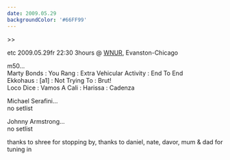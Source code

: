 ```yaml
---
date: 2009.05.29
backgroundColor: '#66FF99'
---
```


\>>


etc 2009.05.29fr 22:30 3hours @ [WNUR](http://www.wnur.org/), Evanston-Chicago  

m50...  
Marty Bonds : You Rang : Extra Vehicular Activity : End To End  
Ekkohaus : \[a1\] : Not Trying To : Brut!  
Loco Dice : Vamos A Cali : Harissa : Cadenza  

Michael Serafini...  
no setlist  

Johnny Armstrong...  
no setlist  

thanks to shree for stopping by, thanks to daniel, nate, davor, mum & dad for tuning in